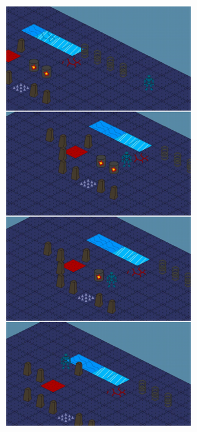 
![](./doc/recordings/1.gif)
![](./doc/recordings/2.gif)
![](./doc/recordings/3.gif)
![](./doc/recordings/4.gif)
